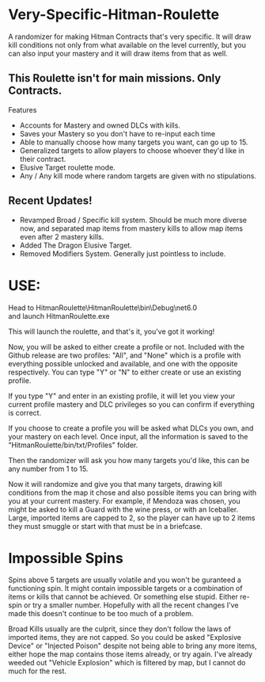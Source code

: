 # Very-Specific-Hitman-Roulette

A randomizer for making Hitman Contracts that's very specific. It will draw kill conditions not only from what available on the level currently, but you can also input your mastery and it will draw items from that as well.

## This Roulette isn't for main missions. Only Contracts.

Features
- Accounts for Mastery and owned DLCs with kills.
- Saves your Mastery so you don't have to re-input each time
- Able to manually choose how many targets you want, can go up to 15.
- Generalized targets to allow players to choose whoever they'd like in their contract.
- Elusive Target roulette mode.
- Any / Any kill mode where random targets are given with no stipulations.

## Recent Updates!

- Revamped Broad / Specific kill system. Should be much more diverse now, and separated map items from mastery kills to allow map items even after 2 mastery kills.
- Added The Dragon Elusive Target.
- Removed Modifiers System. Generally just pointless to include.

# USE:

Head to HitmanRoulette\HitmanRoulette\bin\Debug\net6.0\
and launch HitmanRoulette.exe

This will launch the roulette, and that's it, you've got it working!

Now, you will be asked to either create a profile or not. Included with the Github release are two profiles: "All", and "None" which is a profile with everything possible unlocked and available, and one with the opposite respectively. You can type "Y" or "N" to either create or use an existing profile.

If you type "Y" and enter in an existing profile, it will let you view your current profile mastery and DLC privileges so you can confirm if everything is correct.

If you choose to create a profile you will be asked what DLCs you own, and your mastery on each level. Once input, all the information is saved to the "HitmanRoulette/bin/txt/Profiles" folder.

Then the randomizer will ask you how many targets you'd like, this can be any number from 1 to 15.

Now it will randomize and give you that many targets, drawing kill conditions from the map it chose and also possible items you can bring with you at your current mastery. For example, if Mendoza was chosen, you might be asked to kill a Guard with the wine press, or with an Iceballer. Large, imported items are capped to 2, so the player can have up to 2 items they must smuggle or start with that must be in a briefcase.

# Impossible Spins

Spins above 5 targets are usually volatile and you won't be guranteed a functioning spin. It might contain impossible targets or a combination of items or kills that cannot be achieved. Or something else stupid. Either re-spin or try a smaller number. Hopefully with all the recent changes I've made this doesn't continue to be too much of a problem. 

Broad Kills usually are the culprit, since they don't follow the laws of imported items, they are not capped. So you could be asked "Explosive Device" or "Injected Poison" despite not being able to bring any more items, either hope the map contains those items already, or try again. I've already weeded out "Vehicle Explosion" which is filtered by map, but I cannot do much for the rest.